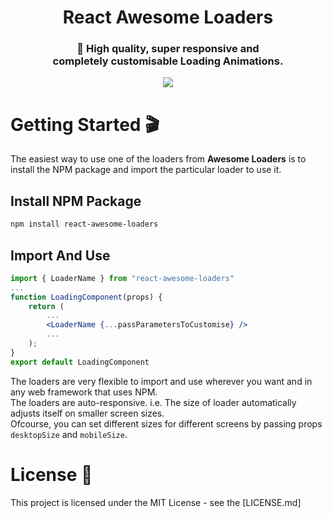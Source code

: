 
<h1 align="center">React Awesome Loaders</h1> 
<h3 align="center"> 🚀 High quality, super responsive and </br> completely customisable Loading Animations. </h3>

<p align="center"> 
    <img src="doc/images/showcase.gif"></img>
  </a>
</p>

# Getting Started 🎬

The easiest way to use one of the loaders from **Awesome Loaders** is to install the NPM package and import the particular loader to use it.

## Install NPM Package

```bash
npm install react-awesome-loaders
```

## Import And Use

```jsx highlight={1,6}
import { LoaderName } from "react-awesome-loaders"
...
function LoadingComponent(props) {
    return (
        ...
        <LoaderName {...passParametersToCustomise} />
        ...
    );
}
export default LoadingComponent
```

The loaders are very flexible to import and use wherever you want and in any web framework that uses NPM.  
The loaders are auto-responsive. i.e. The size of loader automatically adjusts itself on smaller screen sizes.  
Ofcourse, you can set different sizes for different screens by passing props `desktopSize` and `mobileSize`.  

# License 📄

This project is licensed under the MIT License - see the [LICENSE.md]


